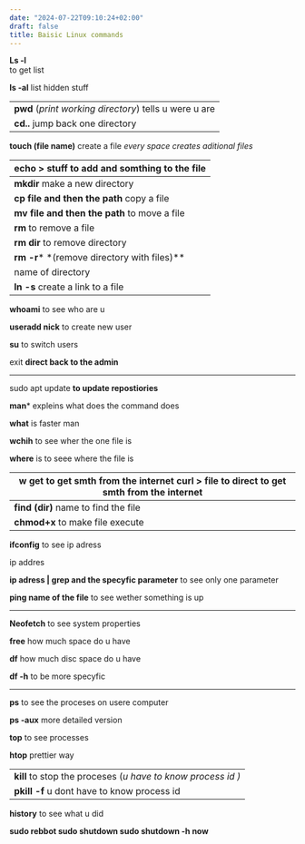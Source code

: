 ```yaml
---
date: "2024-07-22T09:10:24+02:00"
draft: false
title: Baisic Linux commands
---
```


**Ls -l**  
to get list

**ls -al** list hidden stuff

|                                                        |
|--------------------------------------------------------|
| **pwd** (*print working directory*) tells u were u are |
| **cd..** jump back one directory                       |

**touch (file name)** create a file *every space creates aditional
files*

| **echo \> stuff to add** and somthing to the file |
|---------------------------------------------------|
| **mkdir** make a new directory                    |
| **cp file and then the path** copy a file         |
| **mv file and then the path** to move a file      |
| **rm** to remove a file                           |
| **rm dir** to remove directory                    |
| **rm -r**\* \*(remove directory with files)\*\*   |
| name of directory                                 |
| **ln -s** create a link to a file                 |

**whoami** to see who are u

**useradd nick** to create new user

**su** to switch users

exit **direct back to the admin**

------------------------------------------------------------------------

sudo apt update **to update repostiories**

**man**\* expleins what does the command does

**what** is faster man

**wchih** to see wher the one file is

**where** is to seee where the file is

| w get **to get smth from the internet** curl \> file to direct **to get smth from the internet** |
|--------------------------------------------------------------------------------------------------|
| **find (dir)** name to find the file                                                             |
| **chmod+x** to make file execute                                                                 |

**ifconfig** to see ip adress

ip addres

**ip adress \| grep and the specyfic parameter** to see only one
parameter

**ping name of the file** to see wether something is up

------------------------------------------------------------------------

**Neofetch** to see system properties

**free** how much space do u have

**df** how much disc space do u have

**df -h** to be more specyfic

------------------------------------------------------------------------

**ps** to see the proceses on usere computer

**ps -aux** more detailed version

**top** to see processes

**htop** prettier way

|                                                              |
|--------------------------------------------------------------|
| **kill** to stop the proceses (*u have to know process id )* |
| **pkill -f** u dont have to know process id                  |

**history** to see what u did

**sudo rebbot sudo shutdown sudo shutdown -h now**
